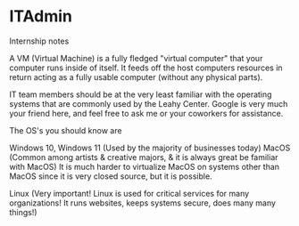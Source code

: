 # ITAdmin
Internship notes

A VM (Virtual Machine) is a fully fledged "virtual computer" that your computer runs inside of itself. It feeds off the host computers resources in return acting as a fully usable computer (without any physical parts).

IT team members should be at the very least familiar with the operating systems that are commonly used by the Leahy Center. Google is very much your friend here, and feel free to ask me or your coworkers for assistance.

The OS's you should know are


Windows 10, Windows 11 (Used by the majority of businesses today)
MacOS (Common among artists & creative majors, & it is always great be familiar with MacOS) It is much harder to virtualize MacOS on systems other than MacOS since it is very closed source, but it is possible.

Linux (Very important! Linux is used for critical services for many organizations! It runs websites, keeps systems secure, does many many things!)
